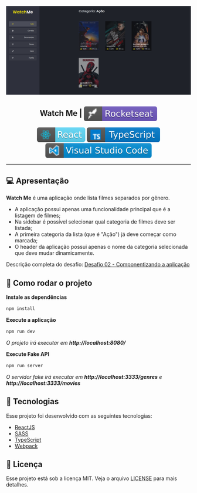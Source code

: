 <img src=".github/watch-me.png" />

<h2 align="center">
   Watch Me | <img alt="badge rocketseat" align="center" src=".github/rocket.svg">
</h2>

<p align="center">
  <img alt="badge react" src=".github/badge-react.svg">
  <img alt="badge typescript" src=".github/badge-typescript.svg">
  <img alt="badge vscode" src=".github/badge-visual_studio_code.svg">
</p>

---

## 💻 Apresentação

**Watch Me** é uma aplicação onde lista filmes separados por gênero.

- A aplicação possui apenas uma funcionalidade principal que é a listagem de filmes;
- Na sidebar é possível selecionar qual categoria de filmes deve ser listada;
- A primeira categoria da lista (que é "Ação") já deve começar como marcada;
- O header da aplicação possui apenas o nome da categoria selecionada que deve mudar dinamicamente.

Descrição completa do desafio: [Desafio 02 - Componentizando a aplicação](./docs/Desafio%2002%20-%20Componentizando%20a%20aplica%C3%A7%C3%A3o.md)



## 🧭 Como rodar o projeto

**Instale as dependências**

```bash
npm install
```

**Execute a aplicação**

```bash
npm run dev
```
*O projeto irá executar em **http://localhost:8080/***


**Execute Fake API**
```bash
npm run server
```
*O servidor fake irá executar em **http://localhost:3333/genres** e **http://localhost:3333/movies***

## 🚀 Tecnologias

Esse projeto foi desenvolvido com as seguintes tecnologias:

- [ReactJS](https://pt-br.reactjs.org/)
- [SASS](https://sass-lang.com/)
- [TypeScript](https://www.typescriptlang.org/pt/)
- [Webpack](https://webpack.js.org/)

## 📝 Licença

Esse projeto está sob a licença MIT. Veja o arquivo [LICENSE](LICENSE) para mais detalhes.
